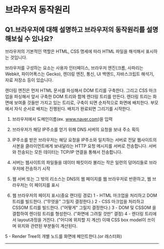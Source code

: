 # 브라우저 동작원리

## Q1.브라우저에 대해 설명하고 브라우저의 동작원리를 설명해보실 수 있나요?

브라우저의 기본적인 역할은 HTML, CSS 명세에 따라 HTML 파일을 해석해서 표시하는 것입니다.

브라우저를 구성하는 요소는 사용자 인터페이스, 브라우저 엔진(크롬, 사파리는 Webkit, 파이어폭스는 Gecko), 렌더링 엔진, 통신, UI 백엔드, 자바스크립트 해석기, 자료 저장소 등이 있습니다.

렌더링 엔진은 먼저 HTML 문서를 파싱해서 DOM 트리를 구축한다. 그리고 CSS 마크업을 파싱해서 앞서 구축한 DOM 트리와 함께 렌더링 트리를 만든다. 렌더링 트리는 화면에 보여줄 것들만 가지고 있는 트리로, 구축이 되면 순차적으로 화면에 배치한다. 부모에서 자식 순서로 배치는 진행된다. 배치가 완료되면 그리기를 시작한다.

1. 브라우저에서 도메인이름(ex. www.naver.com)을 입력

2. 브라우저가 해당 IP주소를 얻기 위해 DNS 서버의 요청을 보내 주소 획득

3. IP주소를 받은 브라우저는 해당 요청을 IP주소와 일치하는 서버로 전달
   웹사이트의 사본을 클라이언트에게 보내달라는 HTTP 요청 메시지를 서버로 전송합니다. 서버와 전송되는 모든 데이터는 TCP/IP 연결을 통해서 전송합니다.

4. 서버는 웹사이트의 파일들을 데이터 패킷이라 불리는 작은 일련의 덩어리들로 브라우저에 전송하기 시작
5. 웹 서버 또는 그 밖의 리소스는 DNS의 웹 페이지를 웹 브라우저로 반환하고, 웹 브라우저는 이 페이지를 표시
6. 웹 브라우저의 페이지 표시(중요 랜더링 경로)
   1 - HTML 마크업을 처리하고 DOM 트리를 빌드한다. ("무엇을" 그릴지 결정한다.)
   2 - CSS 마크업을 처리하고 CSSOM 트리를 빌드한다. ("어떻게" 그릴지 결정한다.)
   3 - DOM 및 CSSOM 을 결합하여 렌더링 트리를 형성한다. ("화면에 그려질 것만" 결정)
   4 - 렌더링 트리에서 layout과정을 거친다. ("어디에 위치할 지 계산)
   이때 CSS box model이 쓰이며 위치와 관련된 부분들이 계산된다.

5 - Render Tree의 개별 노드를 화면에 페인트한다.(or 래스터화)

---
